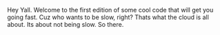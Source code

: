 Hey Yall. Welcome to the first edition of some cool code that will get you going fast. Cuz who wants to be slow, right? Thats what the cloud is all about. Its about not being slow. So there. 
